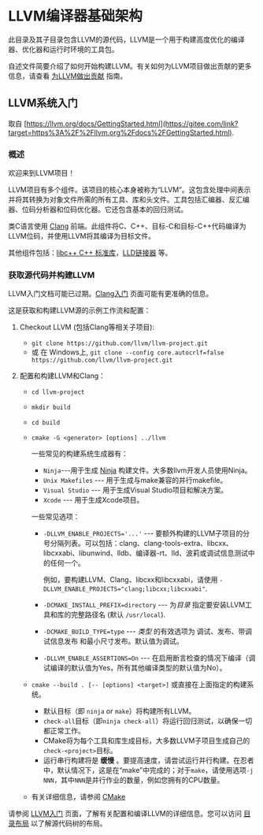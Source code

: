 # LLVM编译器基础架构

此目录及其子目录包含LLVM的源代码，LLVM是一个用于构建高度优化的编译器、优化器和运行时环境的工具包。

自述文件简要介绍了如何开始构建LLVM。有关如何为LLVM项目做出贡献的更多信息，请查看 [为LLVM做出贡献](https://llvm.org/docs/Contributing.html) 指南。

## LLVM系统入门

取自 [https://llvm.org/docs/GettingStarted.html](https://gitee.com/link?target=https%3A%2F%2Fllvm.org%2Fdocs%2FGettingStarted.html).

### 概述

欢迎来到LLVM项目！

LLVM项目有多个组件。该项目的核心本身被称为“LLVM”。这包含处理中间表示并将其转换为对象文件所需的所有工具、库和头文件。工具包括汇编器、反汇编器、位码分析器和位码优化器。它还包含基本的回归测试。

类C语言使用 [Clang](https://clang.llvm.org/) 前端。此组件将C、C++、目标-C和目标-C++代码编译为LLVM位码，并使用LLVM将其编译为目标文件。

其他组件包括：[libc++ C++ 标准库](https://libcxx.llvm.org/)，[LLD链接器](https://lld.llvm.org/) 等。

### 获取源代码并构建LLVM

LLVM入门文档可能已过期。[Clang入门](https://clang.llvm.org/get_started.html) 页面可能有更准确的信息。

这是获取和构建LLVM源的示例工作流和配置：

1. Checkout LLVM (包括Clang等相关子项目):

   - `git clone https://github.com/llvm/llvm-project.git`
   - 或 在 Windows上, `git clone --config core.autocrlf=false https://github.com/llvm/llvm-project.git`

2. 配置和构建LLVM和Clang：

   - `cd llvm-project`

   - `mkdir build`

   - `cd build`

   - `cmake -G <generator> [options] ../llvm`

     一些常见的构建系统生成器有：

     - `Ninja`---用于生成 [Ninja](https://ninja-build.org/) 构建文件。大多数llvm开发人员使用Ninja。
     - `Unix Makefiles` --- 用于生成与make兼容的并行makefile。
     - `Visual Studio` --- 用于生成Visual Studio项目和解决方案。
     - `Xcode` --- 用于生成Xcode项目。

     一些常见选项：

     - `-DLLVM_ENABLE_PROJECTS='...'` --- 要额外构建的LLVM子项目的分号分隔列表。可以包括：clang、clang-tools-extra、libcxx、libcxxabi、libunwind、lldb、编译器-rt、lld、波莉或调试信息测试中的任何一个。

       例如，要构建LLVM、Clang、libcxx和libcxxabi，请使用 `-DLLVM_ENABLE_PROJECTS="clang;libcxx;libcxxabi"`.

     - `-DCMAKE_INSTALL_PREFIX=directory` --- 为*目录* 指定要安装LLVM工具和库的完整路径名 (默认 `/usr/local`).

     - `-DCMAKE_BUILD_TYPE=type` --- *类型* 的有效选项为 调试、发布、带调试信息发布 和最小尺寸发布。默认值为调试。

     - `-DLLVM_ENABLE_ASSERTIONS=On` --- 在启用断言检查的情况下编译（调试编译的默认值为Yes，所有其他编译类型的默认值为No）。

   - `cmake --build . [-- [options] <target>]` 或直接在上面指定的构建系统。

     - 默认目标（即 `ninja` or `make`）将构建所有LLVM。
     - `check-all`目标（即`ninja check-all`）将运行回归测试，以确保一切都正常工作。
     - CMake将为每个工具和库生成目标，大多数LLVM子项目生成自己的`check-<project>`目标。
     - 运行串行构建将是 **缓慢** 。要提高速度，请尝试运行并行构建。在忍者中，默认情况下，这是在“make”中完成的；对于`make`，请使用选项`-j NNN`，其中`NNN`是并行作业的数量，例如您拥有的CPU数量。

   - 有关详细信息，请参阅 [CMake](https://llvm.org/docs/CMake.html)

请参阅 [LLVM入门](https://llvm.org/docs/GettingStarted.html#getting-started-with-llvm) 页面，了解有关配置和编译LLVM的详细信息。您可以访问 [目录布局](https://llvm.org/docs/GettingStarted.html#directory-layout) 以了解源代码树的布局。
